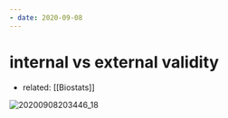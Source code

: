```yaml
---
- date: 2020-09-08
---
```


# internal vs external validity

- related: [[Biostats]]

![20200908203446_18](https://photos.thisispiggy.com/file/wikiFiles/20200908203446_18.png)
